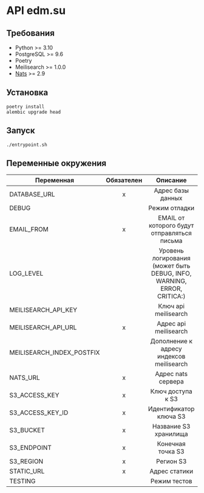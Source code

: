 # API edm.su

## Требования

* Python >= 3.10
* PostgreSQL >= 9.6
* Poetry
* Meilisearch >= 1.0.0
* [Nats](https://docs.nats.io/) >= 2.9

## Установка

```shell
poetry install
alembic upgrade head
```

## Запуск

```shell
./entrypoint.sh
```

## Переменные окружения

| Переменная                | Обязателен |                                Описание                                |           Значение по умолчанию            |
|---------------------------|:----------:|:----------------------------------------------------------------------:|:------------------------------------------:|
| DATABASE_URL              |     x      |                           Адрес базы данных                            | postgresql://postgres:postgres@db/postgres |
| DEBUG                     |            |                              Режим отладки                              |                   False                    |
| EMAIL_FROM                |     x      |              EMAIL от которого будут отправляться письма               |               noreply@edm.su               |
| LOG_LEVEL                 |            | Уровень логирования (может быть DEBUG, INFO, WARNING, ERROR, CRITICA:) |                  WARNING                   |
| MEILISEARCH_API_KEY       |            |                          Ключ api meilisearch                          |                                            |
| MEILISEARCH_API_URL       |     x      |                         Адрес api meilisearch                          |           http://localhost:7700            |
| MEILISEARCH_INDEX_POSTFIX |            |                Дополнение к адресу индексов meilisearch                |                                            |
| NATS_URL                  |     x      |                           Адрес nats сервера                            |                              |
| S3_ACCESS_KEY             |     x      |                           Ключ доступа к S3                            |                                            |
| S3_ACCESS_KEY_ID          |     x      |                         Идентификатор ключа S3                         |                                            |
| S3_BUCKET                 |     x      |                         Название S3 хранилища                          |                                            |
| S3_ENDPOINT               |     x      |                           Конечная точка S3                            |                                            |
| S3_REGION                 |     x      |                               Регион S3                                |                 us-east-1                  |
| STATIC_URL                |     x      |                             Адрес статики                              |         https://static.dev.edm.su          |
| TESTING                   |            |                              Режим тестов                              |                   False                    |
